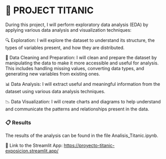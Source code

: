 # 🚢 PROJECT TITANIC

During this project, I will perform exploratory data analysis (EDA) by applying various data analysis and visualization techniques:

🔍 Exploration: I will explore the dataset to understand its structure, the types of variables present, and how they are distributed.

🧹 Data Cleaning and Preparation: I will clean and prepare the dataset by manipulating the data to make it more accessible and useful for analysis. This includes handling missing values, converting data types, and generating new variables from existing ones.

📊 Data Analysis: I will extract useful and meaningful information from the dataset using various data analysis techniques.

📉 Data Visualization: I will create charts and diagrams to help understand and communicate the patterns and relationships present in the data.

### 📋 Results
The results of the analysis can be found in the file Analisis_Titanic.ipynb.

🔗 Link to the Streamlit App: https://proyecto-titanic-exposicion.streamlit.app/


